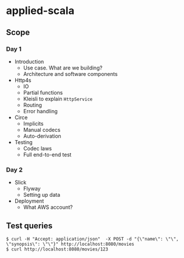 # applied-scala

## Scope

### Day 1

- Introduction
  - Use case. What are we building?
  - Architecture and software components
- Http4s
  - IO
  - Partial functions
  - Kleisli to explain `HttpService`
  - Routing
  - Error handling
- Circe
  - Implicits
  - Manual codecs
  - Auto-derivation
- Testing
  - Codec laws
  - Full end-to-end test

### Day 2

- Slick
  - Flyway
  - Setting up data
- Deployment
  - What AWS account?
  
## Test queries

```
$ curl -H "Accept: application/json"  -X POST -d "{\"name\": \"\", \"synopsis\": \"\"}" http://localhost:8080/movies
$ curl http://localhost:8080/movies/123
```